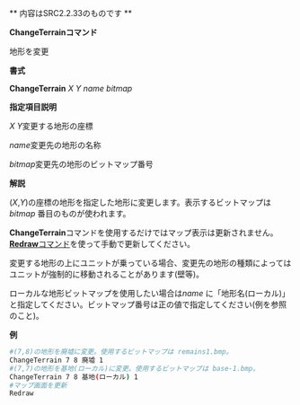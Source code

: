 ** 内容はSRC2.2.33のものです **

**ChangeTerrainコマンド**

地形を変更

**書式**

**ChangeTerrain** *X Y name bitmap*

**指定項目説明**

*X Y*変更する地形の座標

*name*変更先の地形の名称

*bitmap*変更先の地形のビットマップ番号

**解説**

(*X*,*Y*)の座標の地形を指定した地形に変更します。表示するビットマップは*bitmap* 番目のものが使われます。

**ChangeTerrain**コマンドを使用するだけではマップ表示は更新されません。[**Redraw**コマンド](Redrawコマンド.md)を使って手動で更新してください。

変更する地形の上にユニットが乗っている場合、変更先の地形の種類によってはユニットが強制的に移動されることがあります(壁等)。

ローカルな地形ビットマップを使用したい場合は*name* に「地形名(ローカル)」と指定してください。ビットマップ番号は正の値で指定してください(例を参照のこと)。

**例**
```sh
#(7,8)の地形を廃墟に変更。使用するビットマップは remains1.bmp。
ChangeTerrain 7 8 廃墟 1
#(7,7)の地形を基地(ローカル)に変更。使用するビットマップは base-1.bmp。
ChangeTerrain 7 8 基地(ローカル) 1
#マップ画面を更新
Redraw
```

